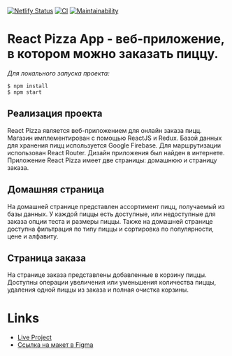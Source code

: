 [![Netlify Status](https://api.netlify.com/api/v1/badges/50581d8a-fe2c-4f7a-a375-b48f4ab7b94c/deploy-status)](https://app.netlify.com/sites/hungry-engelbart-fca6d8/deploys)
[![CI](https://github.com/rustshubkinn/react-todo-app/actions/workflows/CI.yml/badge.svg)](https://github.com/rustshubkinn/react-pizza/actions)
[![Maintainability](https://api.codeclimate.com/v1/badges/076ee2b35aa22eb70037/maintainability)](https://codeclimate.com/github/rustshubkinn/react-pizza/maintainability)

# React Pizza App - веб-приложение, в котором можно заказать пиццу.

_Для локального запуска проекта:_

```
$ npm install
$ npm start
```

## Реализация проекта

React Pizza является веб-приложением для онлайн заказа пицц. Магазин имплементирован с помощью ReactJS и Redux. Базой данных для хранения пицц используется Google Firebase. Для маршрутизации использован React Router. Дизайн приложения был найден в интернете.
Приложение React Pizza имеет две страницы: домашнюю и страницу заказа.

## Домашняя страница

На домашней странице представлен ассортимент пицц, получаемый из базы данных. У каждой пиццы есть доступные, или недоступные для заказа опции теста и размеры пиццы. Также на домашней странице доступна фильтрация по типу пиццы и сортировка по популярности, цене и алфавиту.

## Страница заказа

На странице заказа представлены добавленные в корзину пиццы. Доступны операции увеличения или уменьшения количества пиццы, удаления одной пиццы из заказа и полная очистка корзины.

# Links

- [Live Project](https://hungry-engelbart-fca6d8.netlify.app/)
- [Ссылка на макет в Figma](https://www.figma.com/file/wWUnQwvRDWBfPx1v1pCAfO/React-Pizza?node-id=8%3A9)

